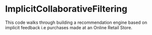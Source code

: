 # ImplicitCollaborativeFiltering

This code walks through building a recommendation engine based on implicit feedback i.e purchases made at an Online Retail Store.

